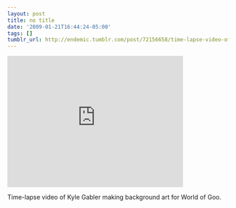 ```yaml
---
layout: post
title: no title
date: '2009-01-21T16:44:24-05:00'
tags: []
tumblr_url: http://endemic.tumblr.com/post/72156658/time-lapse-video-of-kyle-gabler-making-background
---
```

<iframe width="400" height="300" id="youtube_iframe" src="https://www.youtube.com/embed/Gl26wl4iewo?feature=oembed&amp;enablejsapi=1&amp;origin=http://safe.txmblr.com&amp;wmode=opaque" frameborder="0" allowfullscreen></iframe>  

Time-lapse video of Kyle Gabler making background art for World of Goo.

